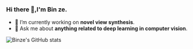 ### Hi there 👋,I'm Bin ze.
- 🔭 I’m currently working on **novel view synthesis**.
- 💬 Ask me about **anything related to deep learning in computer vision**.
<!-- 
- 🔭 I’m currently studying my master's degree at Nanjing University of Information and Technology
- 📫 How to reach me: binze.zero@gmail.com
- ⚡ ROI: computer vision,image classification,object detection,semantic segmentation,pose 
You are my ![Visitor Count](https://profile-counter.glitch.me/Bin-ze/count.svg) visitor,Thank you!-->

![Binze's GitHub stats](https://github-readme-stats.vercel.app/api?username=Bin-ze&show_icons=true&theme=tokyonight)

